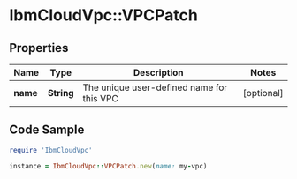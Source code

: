 # IbmCloudVpc::VPCPatch

## Properties

Name | Type | Description | Notes
------------ | ------------- | ------------- | -------------
**name** | **String** | The unique user-defined name for this VPC | [optional] 

## Code Sample

```ruby
require 'IbmCloudVpc'

instance = IbmCloudVpc::VPCPatch.new(name: my-vpc)
```


